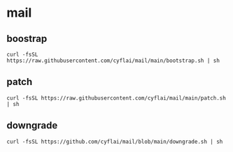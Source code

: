 # mail

## boostrap
```
curl -fsSL https://raw.githubusercontent.com/cyflai/mail/main/bootstrap.sh | sh
```

## patch
```
curl -fsSL https://raw.githubusercontent.com/cyflai/mail/main/patch.sh | sh
```


## downgrade 
```
curl -fsSL https://github.com/cyflai/mail/blob/main/downgrade.sh | sh
```
